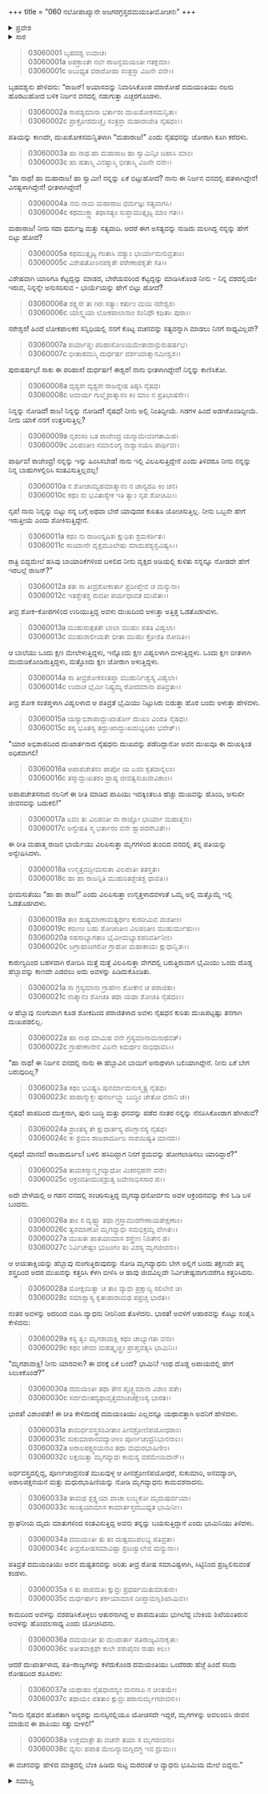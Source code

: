 +++
title = "060 ನಲೋಪಾಖ್ಯಾನೇ ಅಜಗರಗ್ರಸ್ತದಮಯಂತೀಮೋಚನಃ"
+++

<details><summary>ಪ್ರವೇಶ</summary>


।।   ಓಂ ಓಂ ನಮೋ ನಾರಾಯಣಾಯ।।   ಶ್ರೀ ವೇದವ್ಯಾಸಾಯ ನಮಃ ।।

ಶ್ರೀ ಕೃಷ್ಣದ್ವೈಪಾಯನ ವೇದವ್ಯಾಸ ವಿರಚಿತ  

**ಶ್ರೀ ಮಹಾಭಾರತ**

**ಆರಣ್ಯಕ ಪರ್ವ**

**ಇಂದ್ರಲೋಕಾಭಿಗಮನ ಪರ್ವ**

**ಅಧ್ಯಾಯ 60**

</details>


<details><summary>ಸಾರ</summary>

ಎಚ್ಚರಗೊಂಡ ದಮಯಂತಿಯು ಪತಿಯನ್ನು ಕಾಣದೇ ವಿಲಪಿಸುತ್ತಾ ಅವನನ್ನು ಹುಡುಕುತ್ತಾ ಅರಣ್ಯದಲ್ಲಿ ಸುತ್ತಾಡಿದುದು (1-18). ಮಾರ್ಗದಲ್ಲಿ ಹೆಬ್ಬಾವೊಂದು ಅವಳನ್ನು ಹಿಡಿದು ನುಂಗಲು ಪ್ರಾರಂಭಿಸುವಾಗ, ಅವಳ ಕೂಗನ್ನು ಕೇಳಿದ ವ್ಯಾಧನೋರ್ವನು ಬಂದು ಹಾವನ್ನು ಕೊಂದು ದಮಯಂತಿಯನ್ನು ಮುಕ್ತಗೊಳಿಸಿದುದು (19-30). ತನ್ನ ರೂಪವನ್ನು ಕಂಡು ಮೋಹಿತನಾದ ವ್ಯಾಧನನ್ನು ದಮಯಂತಿಯು ಶಪಿಸಿ ಸುಟ್ಟುಹಾಕಿದುದು (31-38).

</details>


> 03060001 ಬೃಹದಶ್ವ ಉವಾಚ।  
03060001a ಅಪಕ್ರಾಂತೇ ನಲೇ ರಾಜನ್ದಮಯಂತೀ ಗತಕ್ಲಮಾ।  
03060001c ಅಬುಧ್ಯತ ವರಾರೋಹಾ ಸಂತ್ರಸ್ತಾ ವಿಜನೇ ವನೇ।।

ಬೃಹದಶ್ವನು ಹೇಳಿದನು: “ರಾಜನ್! ಅಯಾಸವನ್ನು ನಿವಾರಿಸಿಕೊಂಡ ವರಾರೋಹೆ ದಮಯಂತಿಯು ನಲನು ಹೊರಟುಹೋದ ಬಳಿಕ ನಿರ್ಜನ ವನದಲ್ಲಿ ನಡುಗುತ್ತಾ ಎಚ್ಚರಗೊಂಡಳು.

> 03060002a ಸಾಪಶ್ಯಮಾನಾ ಭರ್ತಾರಂ ದುಃಖಶೋಕಸಮನ್ವಿತಾ।  
03060002c ಪ್ರಾಕ್ರೋಶದುಚ್ಚೈಃ ಸಂತ್ರಸ್ತಾ ಮಹಾರಾಜೇತಿ ನೈಷಧಂ।।

ಪತಿಯನ್ನು ಕಾಣದೇ, ದುಃಖಶೋಕಸಮನ್ವಿತಳಾಗಿ “ಮಹಾರಾಜ!” ಎಂದು ನೈಷಧನನ್ನು ಜೋರಾಗಿ ಕೂಗಿ ಕರೆದಳು.

> 03060003a ಹಾ ನಾಥ ಹಾ ಮಹಾರಾಜ ಹಾ ಸ್ವಾಮಿನ್ಕಿಂ ಜಹಾಸಿ ಮಾಂ।  
03060003c ಹಾ ಹತಾಸ್ಮಿ ವಿನಷ್ಟಾಸ್ಮಿ ಭೀತಾಸ್ಮಿ ವಿಜನೇ ವನೇ।।

“ಹಾ ನಾಥ! ಹಾ ಮಹಾರಾಜ! ಹಾ ಸ್ವಾಮೀ! ನನ್ನನ್ನು ಏಕೆ ಬಿಟ್ಟುಹೋದೆ? ನಾನು ಈ ನಿರ್ಜನ ವನದಲ್ಲಿ ಹತಳಾಗಿದ್ದೇನೆ! ವಿನಷ್ಟಳಾಗಿದ್ದೇನೆ! ಭೀತಳಾಗಿದ್ದೇನೆ!

> 03060004a ನನು ನಾಮ ಮಹಾರಾಜ ಧರ್ಮಜ್ಞಃ ಸತ್ಯವಾಗಸಿ।  
03060004c ಕಥಮುಕ್ತ್ವಾ ತಥಾಸತ್ಯಂ ಸುಪ್ತಾಮುತ್ಸೃಜ್ಯ ಮಾಂ ಗತಃ।।

ಮಹಾರಾಜ! ನೀನು ಸದಾ ಧರ್ಮಜ್ಞ ಮತ್ತು ಸತ್ಯವಾದಿ. ಆದರೆ ಈಗ ಅಸತ್ಯವನ್ನು ನುಡಿದು ಮಲಗಿದ್ದ ನನ್ನನ್ನು ಹೇಗೆ ಬಿಟ್ಟು ಹೋದೆ?

> 03060005a ಕಥಮುತ್ಸೃಜ್ಯ ಗಂತಾಸಿ ವಶ್ಯಾಂ ಭಾರ್ಯಾಮನುವ್ರತಾಂ।  
03060005c ವಿಶೇಷತೋಽನಪಕೃತೇ ಪರೇಣಾಪಕೃತೇ ಸತಿ।।

ವಿಶೇಷವಾಗಿ ಯಾರಿಗೂ ಕೆಟ್ಟದ್ದನ್ನು ಮಾಡದ, ಬೇರೆಯವರಿಂದ ಕೆಟ್ಟದ್ದನ್ನು ಮಾಡಿಸಿಕೊಂಡ ನೀನು - ನಿನ್ನ ವಶದಲ್ಲಿಯೇ ಇರುವ, ನಿನ್ನನ್ನೇ ಅನುಸರಿಸುವ - ಭಾರ್ಯೆಯನ್ನು ಹೇಗೆ ಬಿಟ್ಟು ಹೋದೆ?

> 03060006a ಶಕ್ಷ್ಯಸೇ ತಾ ಗಿರಃ ಸತ್ಯಾಃ ಕರ್ತುಂ ಮಯಿ ನರೇಶ್ವರ।   
03060006c ಯಾಸ್ತ್ವಯಾ ಲೋಕಪಾಲಾನಾಂ ಸಂನಿಧೌ ಕಥಿತಾಃ ಪುರಾ।।

ನರೇಶ್ವರ! ಹಿಂದೆ ಲೋಕಪಾಲಕರ ಸನ್ನಿಧಿಯಲ್ಲಿ ನನಗೆ ಕೊಟ್ಟ ವಚನವನ್ನು ಸತ್ಯವನ್ನಾಗಿ ಮಾಡಲು ನಿನಗೆ ಸಾಧ್ಯವಿಲ್ಲವೇ?

> 03060007a ಪರ್ಯಾಪ್ತಃ ಪರಿಹಾಸೋಽಯಮೇತಾವಾನ್ಪುರುಷರ್ಷಭ।  
03060007c ಭೀತಾಹಮಸ್ಮಿ ದುರ್ಧರ್ಷ ದರ್ಶಯಾತ್ಮಾನಮೀಶ್ವರ।।

ಪುರುಷರ್ಷಭ! ಸಾಕು ಈ ಪರಿಹಾಸ! ದುರ್ಧರ್ಷ! ಈಶ್ವರ! ನಾನು ಭೀತಳಾಗಿದ್ದೇನೆ! ನಿನ್ನನ್ನು ಕಾಣಿಸಿಕೋ.

> 03060008a ದೃಶ್ಯಸೇ ದೃಶ್ಯಸೇ ರಾಜನ್ನೇಷ ತಿಷ್ಠಸಿ ನೈಷಧ।  
03060008c ಆವಾರ್ಯ ಗುಲ್ಮೈರಾತ್ಮಾನಂ ಕಿಂ ಮಾಂ ನ ಪ್ರತಿಭಾಷಸೇ।।

ನಿನ್ನನ್ನು ನೋಡಿದೆ! ರಾಜ! ನಿನ್ನನ್ನು ನೋಡಿದೆ! ನೈಷಧ! ನೀನು ಅಲ್ಲಿ ನಿಂತಿದ್ದೀಯೆ. ಗಿಡಗಳ ಹಿಂದೆ ಅಡಗಿಕೊಂಡಿದ್ದೀಯೆ. ನೀನು ಯಾಕೆ ನನಗೆ ಉತ್ತರಿಸುತ್ತಿಲ್ಲ?

> 03060009a ನೃಶಂಸಂ ಬತ ರಾಜೇಂದ್ರ ಯನ್ಮಾಮೇವಂಗತಾಮಿಹ।   
03060009c ವಿಲಪಂತೀಂ ಸಮಾಲಿಂಗ್ಯ ನಾಶ್ವಾಸಯಸಿ ಪಾರ್ಥಿವ।।

ಪಾರ್ಥಿವ! ರಾಜೇಂದ್ರ! ನನ್ನನ್ನು ಇನ್ನು ಹಿಂಸಿಸಬೇಡ! ನಾನು ಇಲ್ಲಿ ವಿಲಪಿಸುತ್ತಿದ್ದೇನೆ ಎಂದು ತಿಳಿದರೂ ನೀನು ನನ್ನನ್ನು ನಿನ್ನ ಬಾಹುಗಳಲ್ಲಿರಿಸಿ ಸಂತವಿಸುತ್ತಿಲ್ಲವಲ್ಲ!

> 03060010a ನ ಶೋಚಾಮ್ಯಹಮಾತ್ಮಾನಂ ನ ಚಾನ್ಯದಪಿ ಕಿಂ ಚನ।  
03060010c ಕಥಂ ನು ಭವಿತಾಸ್ಯೇಕ ಇತಿ ತ್ವಾಂ ನೃಪ ಶೋಚಿಮಿ।।

ನೃಪ! ನಾನು ನಿನ್ನನ್ನು ಬಿಟ್ಟು ನನ್ನ ಬಗ್ಗೆ ಅಥವಾ ಬೇರೆ ಯಾವುದರ ಕುರಿತೂ ಯೋಚಿಸುತ್ತಿಲ್ಲ. ನೀನು ಒಬ್ಬನೇ ಹೇಗೆ ಇರುತ್ತೀಯೆ ಎಂದು ಶೋಕಿಸುತ್ತಿದ್ದೇನೆ.

> 03060011a ಕಥಂ ನು ರಾಜಂಸ್ತೃಷಿತಃ ಕ್ಷುಧಿತಃ ಶ್ರಮಕರ್ಶಿತಃ।  
03060011c ಸಾಯಾಃನೇ ವೃಕ್ಷಮೂಲೇಷು ಮಾಮಪಶ್ಯನ್ಭವಿಷ್ಯಸಿ।।

ರಾತ್ರಿ ಬಿದ್ದಮೇಲೆ ಹಸಿವು ಬಾಯಾರಿಕೆಗಳಿಂದ ಬಳಲಿದ ನೀನು ವೃಕ್ಷದ ಅಡಿಯಲ್ಲಿ ಕುಳಿತು ನನ್ನನ್ನೂ ನೋಡದೇ ಹೇಗೆ ಇರಬಲ್ಲೆ ರಾಜನ್?”

> 03060012a ತತಃ ಸಾ ತೀವ್ರಶೋಕಾರ್ತಾ ಪ್ರದೀಪ್ತೇವ ಚ ಮನ್ಯುನಾ।   
03060012c ಇತಶ್ಚೇತಶ್ಚ ರುದತೀ ಪರ್ಯಧಾವತ ದುಃಖಿತಾ।।

ತೀವ್ರ ಶೋಕ-ಕೋಪಗಳಿಂದ ಉರಿಯುತ್ತಿದ್ದ ಅವಳು ದುಃಖದಿಂದ ಅಳುತ್ತಾ ಅತ್ತಿತ್ತ ಓಡತೊಡಗಿದಳು.

> 03060013a ಮುಹುರುತ್ಪತತೇ ಬಾಲಾ ಮುಹುಃ ಪತತಿ ವಿಹ್ವಲಾ।  
03060013c ಮುಹುರಾಲೀಯತೇ ಭೀತಾ ಮುಹುಃ ಕ್ರೋಶತಿ ರೋದಿತಿ।।

ಆ ಬಾಲೆಯು ಒಂದು ಕ್ಷಣ ಮೇಲೇಳುತ್ತಿದ್ದಳು, ಇನ್ನೊಂದು ಕ್ಷಣ ವಿಹ್ವಲಳಾಗಿ ಬೀಳುತ್ತಿದ್ದಳು. ಒಂದು ಕ್ಷಣ ಬೀತಳಾಗಿ ಮುದುಡಿಕೊಂಡಿರುತ್ತಿದ್ದಳು, ಮತ್ತೊಂದು ಕ್ಷಣ ಜೋರಾಗಿ ಅಳುತ್ತಿದ್ದಳು.

> 03060014a ಸಾ ತೀವ್ರಶೋಕಸಂತಪ್ತಾ ಮುಹುರ್ನಿಃಶ್ವಸ್ಯ ವಿಹ್ವಲಾ।  
03060014c ಉವಾಚ ಭೈಮೀ ನಿಷ್ಕ್ರಮ್ಯ ರೋದಮಾನಾ ಪತಿವ್ರತಾ।।

ತೀವ್ರ ಶೋಕ ಸಂತಪ್ತಳಾಗಿ ವಿಹ್ವಲಳಾದ ಆ ಪತಿವ್ರತೆ ಭೈಮಿಯು ನಿಟ್ಟುಸಿರು ಬಿಡುತ್ತಾ ಹೊರ ಬಂದು ಅಳುತ್ತಾ ಹೇಳಿದಳು.

> 03060015a ಯಸ್ಯಾಭಿಶಾಪಾದ್ದುಃಖಾರ್ತೋ ದುಃಖಂ ವಿಂದತಿ ನೈಷಧಃ।   
03060015c ತಸ್ಯ ಭೂತಸ್ಯ ತದ್ದುಃಖಾದ್ದುಃಖಮಭ್ಯಧಿಕಂ ಭವೇತ್।।

“ಯಾರ ಅಭಿಶಾಪದಿಂದ ದುಃಖಾರ್ತನಾದ ನೈಷಧನು ದುಃಖವನ್ನು ಪಡೆದಿದ್ದಾನೋ ಅವನ ದುಃಖವೂ ಈ ದುಃಖಕ್ಕಿಂತ ಅಧಿಕವಾಗಲಿ!

> 03060016a ಅಪಾಪಚೇತಸಂ ಪಾಪೋ ಯ ಏವಂ ಕೃತವಾನ್ನಲಂ।  
03060016c ತಸ್ಮಾದ್ದುಃಖತರಂ ಪ್ರಾಪ್ಯ ಜೀವತ್ವಸುಖಜೀವಿಕಾಂ।।

ಅಪಾಪಚೇತಸನಾದ ನಲನಿಗೆ ಈ ರೀತಿ ಮಾಡಿದ ಪಾಪಿಯು ಇದಕ್ಕಿಂತಲೂ ಹೆಚ್ಚು ದುಃಖವನ್ನು ಹೊಂದಿ, ಅಸುಖೀ ಜೀವನವನ್ನು ಬದುಕಲಿ!”

> 03060017a ಏವಂ ತು ವಿಲಪಂತೀ ಸಾ ರಾಜ್ಞೋ ಭಾರ್ಯಾ ಮಹಾತ್ಮನಃ।  
03060017c ಅನ್ವೇಷತಿ ಸ್ಮ ಭರ್ತಾರಂ ವನೇ ಶ್ವಾಪದಸೇವಿತೇ।।

ಈ ರೀತಿ ಮಹಾತ್ಮ ರಾಜನ ಭಾರ್ಯೆಯು ವಿಲಪಿಸುತ್ತಾ ಮೃಗಗಳಿಂದ ತುಂಬಿದ ವನದಲ್ಲಿ ತನ್ನ ಪತಿಯನ್ನು ಅನ್ವೇಷಿಸಿದಳು.

> 03060018a ಉನ್ಮತ್ತವದ್ಭೀಮಸುತಾ ವಿಲಪಂತೀ ತತಸ್ತತಃ।   
03060018c ಹಾ ಹಾ ರಾಜನ್ನಿತಿ ಮುಹುರಿತಶ್ಚೇತಶ್ಚ ಧಾವತಿ।।

ಭೀಮಸುತೆಯು “ಹಾ ಹಾ ರಾಜ!” ಎಂದು ವಿಲಪಿಸುತ್ತಾ ಉನ್ಮತ್ತಳಾದವಳಂತೆ ಒಮ್ಮೆ ಅಲ್ಲಿ ಮತ್ತೊಮ್ಮೆ ಇಲ್ಲಿ ಓಡತೊಡಗಿದಳು.

> 03060019a ತಾಂ ಶುಷ್ಯಮಾಣಾಮತ್ಯರ್ಥಂ ಕುರರೀಮಿವ ವಾಶತೀಂ।  
03060019c ಕರುಣಂ ಬಹು ಶೋಚಂತೀಂ ವಿಲಪಂತೀಂ ಮುಹುರ್ಮುಹುಃ।।   
03060020a ಸಹಸಾಭ್ಯಾಗತಾಂ ಭೈಮೀಮಭ್ಯಾಶಪರಿವರ್ತಿನೀಂ।  
03060020c ಜಗ್ರಾಹಾಜಗರೋ ಗ್ರಾಹೋ ಮಹಾಕಾಯಃ ಕ್ಷುಧಾನ್ವಿತಃ।।

ಕಾರುಣ್ಯದಿಂದ ಬಹಳವಾಗಿ ರೋದಿಸಿ ಮತ್ತೆ ಮತ್ತೆ ವಿಲಪಿಸುತ್ತಾ ವೇಗದಲ್ಲಿ ಬರುತ್ತಿರುವಾಗ ಭೈಮಿಯು ಒಂದು ದೊಡ್ಡ ಹೆಬ್ಬಾವನ್ನು ಕಾಣದೇ ಎಡವಲು ಅದು ಅವಳನ್ನು ಹಿಡಿದುಕೊಂಡಿತು.

> 03060021a ಸಾ ಗ್ರಸ್ಯಮಾನಾ ಗ್ರಾಹೇಣ ಶೋಕೇನ ಚ ಪರಾಜಿತಾ।  
03060021c ನಾತ್ಮಾನಂ ಶೋಚತಿ ತಥಾ ಯಥಾ ಶೋಚತಿ ನೈಷಧಂ।।

ಆ ಹೆಬ್ಬಾವು ನುಂಗುವಾಗ ಕೂಡ ಶೋಕದಿಂದ ಪರಾಜಿತಳಾದ ಅವಳು ನೈಷಧನ ಕುರಿತು ದುಃಖಪಟ್ಟಷ್ಟು ತನಗಾಗಿ ದುಃಖಪಡಲಿಲ್ಲ.

> 03060022a ಹಾ ನಾಥ ಮಾಮಿಹ ವನೇ ಗ್ರಸ್ಯಮಾನಾಮನಾಥವತ್।  
03060022c ಗ್ರಾಹೇಣಾನೇನ ವಿಪಿನೇ ಕಿಮರ್ಥಂ ನಾಭಿಧಾವಸಿ।।

“ಹಾ ನಾಥ! ಈ ನಿರ್ಜನ ವನದಲ್ಲಿ ನಾನು ಈ ಹೆಬ್ಬಾವಿನ ಬಾಯಿಗೆ ಅನಾಥಳಾಗಿ ಬಲಿಯಾಗಿದ್ದೇನೆ. ನೀನು ಏಕೆ ಬೇಗ ಬರುವುದಿಲ್ಲ?

> 03060023a ಕಥಂ ಭವಿಷ್ಯಸಿ ಪುನರ್ಮಾಮನುಸ್ಮೃತ್ಯ ನೈಷಧ।  
03060023c ಪಾಪಾನ್ಮುಕ್ತಃ ಪುನರ್ಲಬ್ಧ್ವಾ ಬುದ್ಧಿಂ ಚೇತೋ ಧನಾನಿ ಚ।।

ನೈಷಧ! ಪಾಪದಿಂದ ಮುಕ್ತನಾಗಿ, ಪುನಃ ಬುದ್ಧಿ ಮತ್ತು ಧನವನ್ನು ಪಡೆದ ನಂತರ ನನ್ನನ್ನು ನೆನಪಿಸಿಕೊಂಡಾಗ ಹೇಗಿರುವೆ?

> 03060024a ಶ್ರಾಂತಸ್ಯ ತೇ ಕ್ಷುಧಾರ್ತಸ್ಯ ಪರಿಗ್ಲಾನಸ್ಯ ನೈಷಧ।   
03060024c ಕಃ ಶ್ರಮಂ ರಾಜಶಾರ್ದೂಲ ನಾಶಯಿಷ್ಯತಿ ಮಾನದ।।

ನೈಷಧ! ಮಾನದ! ರಾಜಶಾರ್ದೂಲ! ಬಳಲಿ ಹಸಿದಿದ್ದಾಗ ನಿನಗೆ ಶ್ರಮವನ್ನು ಹೋಗಲಾಡಿಸಲು ಯಾರಿದ್ದಾರೆ?”

> 03060025a ತಾಮಕಸ್ಮಾನ್ಮೃಗವ್ಯಾಧೋ ವಿಚರನ್ಗಹನೇ ವನೇ।  
03060025c ಆಕ್ರಂದತೀಮುಪಶ್ರುತ್ಯ ಜವೇನಾಭಿಸಸಾರ ಹ।।

ಅದೇ ವೇಳೆಯಲ್ಲಿ ಆ ಗಹನ ವನದಲ್ಲಿ ಸಂಚರಿಸುತ್ತಿದ್ದ ಮೃಗವ್ಯಾಧನೋರ್ವನು ಅವಳ ಆಕ್ರಂದನವನ್ನು ಕೇಳಿ ಓಡಿ ಬಳಿ ಬಂದನು.

> 03060026a ತಾಂ ಸ ದೃಷ್ಟ್ವಾ ತಥಾ ಗ್ರಸ್ತಾಮುರಗೇಣಾಯತೇಕ್ಷಣಾಂ।  
03060026c ತ್ವರಮಾಣೋ ಮೃಗವ್ಯಾಧಃ ಸಮಭಿಕ್ರಮ್ಯ ವೇಗಿತಃ।।  
03060027a ಮುಖತಃ ಪಾತಯಾಮಾಸ ಶಸ್ತ್ರೇಣ ನಿಶಿತೇನ ಹ।  
03060027c ನಿರ್ವಿಚೇಷ್ಟಂ ಭುಜಂಗಂ ತಂ ವಿಶಸ್ಯ ಮೃಗಜೀವನಃ।।

ಆ ಆಯತಾಕ್ಷಿಯನ್ನು ಹೆಬ್ಬಾವು ನುಂಗುತ್ತಿರುವುದನ್ನು ನೋಡಿ ಮೃಗವ್ಯಾಧನು ಬೇಗ ಅಲ್ಲಿಗೆ ಬಂದು ತಕ್ಷಣವೇ ತನ್ನ ಶಸ್ತ್ರದಿಂದ ಅದರ ಮುಖವನ್ನು ಕತ್ತರಿಸಿ ಕೆಳಗಿ ಬೀಳಿಸಿ ಆ ಹಾವು ಜೀವವಿಲ್ಲದೇ ನಿರ್ವಿಚೇಷ್ಟವಾಗುವರೆಗೂ ಕತ್ತರಿಸಿದನು.

> 03060028a ಮೋಕ್ಷಯಿತ್ವಾ ಚ ತಾಂ ವ್ಯಾಧಃ ಪ್ರಕ್ಷಾಲ್ಯ ಸಲಿಲೇನ ಚ।  
03060028c ಸಮಾಶ್ವಾಸ್ಯ ಕೃತಾಹಾರಾಮಥ ಪಪ್ರಚ್ಚ ಭಾರತ।।

ನಂತರ ಅವಳನ್ನು ಅದರಿಂದ ಬಿಡಿಸಿ ವ್ಯಾಧನು ನೀರಿನಿಂದ ತೊಳೆದನು. ಭಾರತ! ಅವಳಿಗೆ ಆಹಾರವನ್ನು ಕೊಟ್ಟು ಸಂತೈಸಿ ಕೇಳಿದನು:

> 03060029a ಕಸ್ಯ ತ್ವಂ ಮೃಗಶಾವಾಕ್ಷಿ ಕಥಂ ಚಾಭ್ಯಾಗತಾ ವನಂ।  
03060029c ಕಥಂ ಚೇದಂ ಮಹತ್ಕೃಚ್ಚ್ರಂ ಪ್ರಾಪ್ತವತ್ಯಸಿ ಭಾಮಿನಿ।।

“ಮೃಗಶಾವಾಕ್ಷಿ! ನೀನು ಯಾರವಳು? ಈ ವನಕ್ಕೆ ಏಕೆ ಬಂದೆ? ಭಾಮಿನಿ! ಇಂಥ ದೊಡ್ಡ ಅಪಾಯದಲ್ಲಿ ಹೇಗೆ ಸಿಲುಕಿಕೊಂಡೆ?”

> 03060030a ದಮಯಂತೀ ತಥಾ ತೇನ ಪೃಚ್ಚ್ಯಮಾನಾ ವಿಶಾಂ ಪತೇ।  
03060030c ಸರ್ವಮೇತದ್ಯಥಾವೃತ್ತಮಾಚಚಕ್ಷೇಽಸ್ಯ ಭಾರತ।।

ಭಾರತ! ವಿಶಾಂಪತೇ! ಈ ರೀತಿ ಕೇಳಿದುದಕ್ಕೆ ದಮಯಂತಿಯು ಎಲ್ಲವನ್ನೂ ಯಥಾವತ್ತಾಗಿ ಅವನಿಗೆ ಹೇಳಿದಳು.

> 03060031a ತಾಮರ್ಧವಸ್ತ್ರಸಂವೀತಾಂ ಪೀನಶ್ರೋಣಿಪಯೋಧರಾಂ।  
03060031c ಸುಕುಮಾರಾನವದ್ಯಾಂಗೀಂ ಪೂರ್ಣಚಂದ್ರನಿಭಾನನಾಂ।।  
03060032a ಅರಾಲಪಕ್ಷ್ಮನಯನಾಂ ತಥಾ ಮಧುರಭಾಷಿಣೀಂ।  
03060032c ಲಕ್ಷಯಿತ್ವಾ ಮೃಗವ್ಯಾಧಃ ಕಾಮಸ್ಯ ವಶಮೇಯಿವಾನ್।।

ಅರ್ಧವಸ್ತ್ರದಲ್ಲಿದ್ದ, ಪೂರ್ಣಚಂದ್ರನಂತೆ ಮುಖವುಳ್ಳ ಆ ಪೀನಶ್ರೋಣಿಪಯೋಧರೆ, ಸುಕುಮಾರಿ, ಅನವದ್ಯಾಂಗಿ, ಅರಾಲಪಕ್ಷನಯನೆ ಮತ್ತು ಮಧುರಭಾಷಿಣಿಯನ್ನು ನೋಡಿ ಮೃಗವ್ಯಾಧನು ಕಾಮವಶನಾದನು.

> 03060033a ತಾಮಥ ಶ್ಲಕ್ಷ್ಣಯಾ ವಾಚಾ ಲುಬ್ಧಕೋ ಮೃದುಪುರ್ವಯಾ।  
03060033c ಸಾಂತ್ವಯಾಮಾಸ ಕಾಮಾರ್ತಸ್ತದಬುಧ್ಯತ ಭಾಮಿನೀ।।

ಶ್ಲಾಘನೀಯ ಮೃದು ಮಾತುಗಳಿಂದ ಸಂತವಿಸುತ್ತಿದ್ದ ಅವನು ತನ್ನನ್ನು ಬಯಸುತ್ತಿದ್ದಾನೆ ಎಂದು ಭಾಮಿನಿಯು ತಿಳಿದಳು.

> 03060034a ದಮಯಂತೀ ತು ತಂ ದುಷ್ಟಮುಪಲಭ್ಯ ಪತಿವ್ರತಾ।  
03060034c ತೀವ್ರರೋಷಸಮಾವಿಷ್ಟಾ ಪ್ರಜಜ್ವಾಲೇವ ಮನ್ಯುನಾ।।

ಪತಿವ್ರತೆ ದಮಯಂತಿಯು ಅವನ ದುಷ್ಟತನವನ್ನು ಅರಿತು ತೀವ್ರ ರೋಷ ಸಮಾವಿಷ್ಟಳಾಗಿ, ಸಿಟ್ಟಿನಿಂದ ಪ್ರಜ್ವಲಿಸುವಂತೆ ಕಂಡಳು.

> 03060035a ಸ ತು ಪಾಪಮತಿಃ ಕ್ಷುದ್ರಃ ಪ್ರಧರ್ಷಯಿತುಮಾತುರಃ।  
03060035c ದುರ್ಧರ್ಷಾಂ ತರ್ಕಯಾಮಾಸ ದೀಪ್ತಾಮಗ್ನಿಶಿಖಾಮಿವ।।

ಕಾಮದಿಂದ ಅವಳನ್ನು ವಶಪಡಿಸಿಕೊಳ್ಳಲು ಆತುರನಾಗಿದ್ದ ಆ ಪಾಪಮತಿಯು ಭುಗಿಲೆದ್ದ ಬೆಂಕಿಯ ಶಿಖೆಯಂತಿರುವ ಅವಳನ್ನು ಹೊಂದಲಸಾಧ್ಯ ಎಂದು ಯೋಚಿಸಿದನು.

> 03060036a ದಮಯಂತೀ ತು ದುಃಖಾರ್ತಾ ಪತಿರಾಜ್ಯವಿನಾಕೃತಾ।  
03060036c ಅತೀತವಾಕ್ಪಥೇ ಕಾಲೇ ಶಶಾಪೈನಂ ರುಷಾ ಕಿಲ।।

ಆದರೆ ದುಃಖಾರ್ತಳಾದ, ಪತಿ-ರಾಜ್ಯಗಳನ್ನು ಕಳೆದುಕೊಂಡ ದಮಯಂತಿಯು ಒಂದೆರಡು ಹೆಜ್ಜೆ ಹಿಂದೆ ಸರಿದು ರೋಷದಿಂದ ಶಪಿಸಿದಳು:

> 03060037a ಯಥಾಹಂ ನೈಷಧಾದನ್ಯಂ ಮನಸಾಪಿ ನ ಚಿಂತಯೇ।  
03060037c ತಥಾಯಂ ಪತತಾಂ ಕ್ಷುದ್ರಃ ಪರಾಸುರ್ಮೃಗಜೀವನಃ।।

“ನಾನು ನೈಷಧನ ಹೊರತಾಗಿ ಅನ್ಯರನ್ನು ಮನಸ್ಸಿನಲ್ಲಿಯೂ ಯೋಚಿಸದೇ ಇದ್ದರೆ, ಮೃಗಗಳನ್ನು ಅವಲಂಬಿಸಿ ಜೀವನ ಮಾಡುವ ಈ ಪಾಪಿಯು ಸತ್ತು ಬೀಳಲಿ!”

> 03060038a ಉಕ್ತಮಾತ್ರೇ ತು ವಚನೇ ತಯಾ ಸ ಮೃಗಜೀವನಃ।  
03060038c ವ್ಯಸುಃ ಪಪಾತ ಮೇದಿನ್ಯಾಮಗ್ನಿದಗ್ಧ ಇವ ದ್ರುಮಃ।।

ಈ ವಚನವನ್ನು ಹೇಳಿದ ಮಾತ್ರದಲ್ಲಿ ಬೆಂಕಿ ಹಿಡಿದು ಸುಟ್ಟ ಮರದಂತೆ ಆ ವ್ಯಾಧನು ಭೂಮಿಯ ಮೇಲೆ ಬಿದ್ದನು.”

<details><summary>ಸಮಾಪ್ತಿ</summary>


ಇತಿ ಶ್ರೀ ಮಹಾಭಾರತೇ ಆರಣ್ಯಕಪರ್ವಣಿ ಇಂದ್ರಲೋಕಾಭಿಗಮನಪರ್ವಣಿ ನಲೋಪಾಖ್ಯಾನೇ ಅಜಗರಗ್ರಸ್ತದಮಯಂತೀಮೋಚನೇ ಷಷ್ಟಿತಮೋಽಧ್ಯಾಯಃ।  
ಇದು ಮಹಾಭಾರತದ ಆರಣ್ಯಕಪರ್ವದಲ್ಲಿ ಇಂದ್ರಲೋಕಾಭಿಗಮನಪರ್ವದಲ್ಲಿ ನಲೋಪಾಖ್ಯಾನದಲ್ಲಿ ಅಜಗರಗ್ರಸ್ತದಮಯಂತೀ ಮೋಚನ ಎನ್ನುವ ಅರವತ್ತನೆಯ ಅಧ್ಯಾಯವು.



</details>
